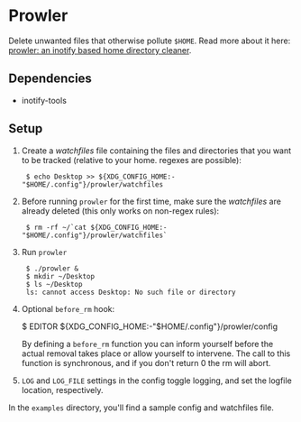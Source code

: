 Prowler
=======

Delete unwanted files that otherwise pollute `$HOME`. Read more about it here:
[prowler: an inotify based home directory cleaner][prowler].

Dependencies
------------

* inotify-tools

Setup
-----

1. Create a *watchfiles* file containing the files and directories that you want
   to be tracked (relative to your home.  regexes are possible):

        $ echo Desktop >> ${XDG_CONFIG_HOME:-"$HOME/.config"}/prowler/watchfiles

2. Before running `prowler` for the first time, make sure the *watchfiles* are
   already deleted (this only works on non-regex rules):

        $ rm -rf ~/`cat ${XDG_CONFIG_HOME:-"$HOME/.config"}/prowler/watchfiles`

3. Run `prowler`

        $ ./prowler &
        $ mkdir ~/Desktop
        $ ls ~/Desktop
        ls: cannot access Desktop: No such file or directory

4. Optional `before_rm` hook:

	$ EDITOR ${XDG_CONFIG_HOME:-"$HOME/.config"}/prowler/config

	By defining a `before_rm` function you can inform yourself before
	the actual removal takes place or allow yourself to intervene.
	The call to this function is synchronous,
	and if you don't return 0 the rm will abort.

5. `LOG` and `LOG_FILE` settings in the config toggle logging,
   and set the logfile location, respectively.

In the `examples` directory, you'll find a sample config and watchfiles file.

  [prowler]: http://www.tlvince.com/linux/prowler-home-cleaner/
